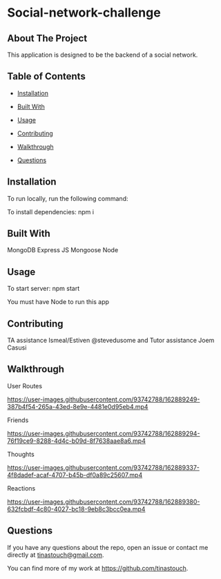 # Social-network-challenge


  ## About The Project

  This application is  designed to be the backend of a social network.


  ## Table of Contents

  * [Installation](#installation)

  * [Built With](#languages)
  
  * [Usage](#usage)

  * [Contributing](#contributing)

  * [Walkthrough](#walkthrough)

  * [Questions](#questions)

  ## Installation

  To run locally, run the following command:
  
  To install dependencies: npm i

 

  ## Built With

 MongoDB
 Express
 JS
 Mongoose
 Node

  ## Usage

   To start server: npm start

   You must have Node to run this app 
  

  ## Contributing

  TA assistance Ismeal/Estiven @stevedusome and Tutor assistance Joem Casusi

## Walkthrough

User Routes

https://user-images.githubusercontent.com/93742788/162889249-387b4f54-265a-43ed-8e9e-4481e0d95eb4.mp4

Friends

https://user-images.githubusercontent.com/93742788/162889294-76f19ce9-8288-4d4c-b09d-8f7638aae8a6.mp4

Thoughts

https://user-images.githubusercontent.com/93742788/162889337-4f8dadef-acaf-4707-b45b-df0a89c25607.mp4

Reactions
 
https://user-images.githubusercontent.com/93742788/162889380-632fcbdf-4c80-4027-bc18-9eb8c3bcc0ea.mp4



## Questions

If you have any questions about the repo, open an issue or contact me directly at
tinastouch@gmail.com. 

You can find more of my work at https://github.com/tinastouch.
